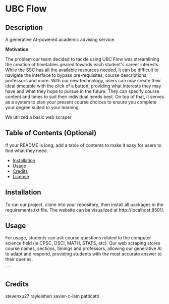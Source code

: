 # UBC Flow

## Description

A generative AI-powered academic advising service.

**Motivation**

The problem our team decided to tackle using UBC Flow was streamlining the creation of timetables geared towards each student's career interests. While the SSC has all the available resources needed, it can be difficult to navigate the interface to bypass pre-requisites, course descriptions, professors and more. With our new technology, users can now create their ideal timetable with the click of a button, providing what interests they may have and what they hope to pursue in the future. They can specify course content and times to suit their individual needs best. On top of that, it serves as a system to plan your present course choices to ensure you complete your degree suited to your learning.

We utilized a basic web scraper

## Table of Contents (Optional)

If your README is long, add a table of contents to make it easy for users to find what they need.

- [Installation](#installation)
- [Usage](#usage)
- [Credits](#credits)
- [License](#license)

## Installation

To run our project, clone into your repository, then install all packages in the requirements.txt file. The website can be visualized at http://localhost:8501/. 

## Usage

For usage, students can ask course questions related to the computer science field (ie CPSC, DSCI, MATH, STATS, etc). Our web scraping stores course names, sections, timings and professors, allowing our generative AI to adapt and respond, providing students with the most accurate answer to their queries. 

    ```
## Credits

stevenxu27
rayleishen
xavier-c-lam
patticatti

